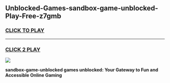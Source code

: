 
## Unblocked-Games-sandbox-game-unblocked-Play-Free-z7gmb
<h3>
<a href="https://premium76.site?title=sandbox-game-unblocked&ref=09A">CLICK TO PLAY</a></h3>
<hr>

<h3>
<a href="https://premium76.site?title=sandbox-game-unblocked&ref=09A">CLICK 2 PLAY</a>
  
</h3>

<a href="https://premium76.site?title=sandbox-game-unblocked&ref=09A"><img src="https://clearcache.store/games.png"></a>


**sandbox-game-unblocked games unblocked: Your Gateway to Fun and Accessible Online Gaming**
